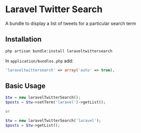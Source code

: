 # Laravel Twitter Search #
A bundle to display a list of tweets for a particular search term

## Installation ##

```bash
php artisan bundle:install laraveltwittersearch
```

In ``application/bundles.php`` add:

```php
'laraveltwittersearch' => array('auto' => true),
```

## Basic Usage ##

```php
$tw = new laravelTwitterSearch();
$posts = $tw->setTerm('laravel')->getList();

or 

$tw = new laravelTwitterSearch('laravel');
$posts = $tw->getList();
```